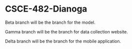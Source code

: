 # CSCE-482-Dianoga
Beta branch will be the branch for the model.

Gamma branch will be the branch for data collection website.

Delta branch will be the branch for the mobile application.
